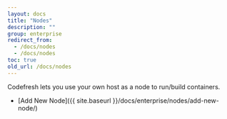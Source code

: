 ```yaml
---
layout: docs
title: "Nodes"
description: ""
group: enterprise
redirect_from:
  - /docs/nodes
  - /docs/nodes
toc: true
old_url: /docs/nodes
---
```

Codefresh lets you use your own host as a node to run/build containers.

- [Add New Node]({{ site.baseurl }}/docs/enterprise/nodes/add-new-node/)

